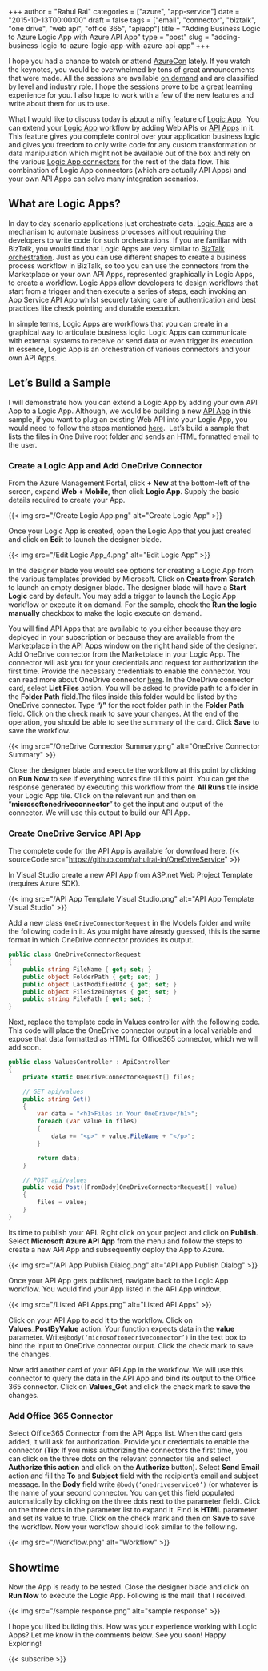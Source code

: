 ﻿+++
author = "Rahul Rai"
categories = ["azure", "app-service"]
date = "2015-10-13T00:00:00"
draft = false
tags = ["email", "connector", "biztalk", "one drive", "web api", "office 365", "apiapp"]
title = "Adding Business Logic to Azure Logic App with Azure API App"
type = "post"
slug = "adding-business-logic-to-azure-logic-app-with-azure-api-app"
+++

I hope you had a chance to watch or attend [AzureCon](https://azure.microsoft.com/en-us/azurecon/) lately. If you watch the keynotes, you would be overwhelmed by tons of great announcements that were made. All the sessions are available [on demand](https://azure.microsoft.com/en-us/azurecon/) and are classified by level and industry role. I hope the sessions prove to be a great learning experience for you. I also hope to work with a few of the new features and write about them for us to use.

What I would like to discuss today is about a nifty feature of [Logic App](https://azure.microsoft.com/en-in/services/app-service/logic/).  You can extend your [Logic App](https://azure.microsoft.com/en-in/services/app-service/logic/) workflow by adding Web APIs or [API Apps](https://azure.microsoft.com/en-in/services/app-service/api/) in it. This feature gives you complete control over your application business logic and gives you freedom to only write code for any custom transformation or data manipulation which might not be available out of the box and rely on the various [Logic App connectors](https://azure.microsoft.com/en-in/documentation/articles/app-service-logic-connectors-list/) for the rest of the data flow. This combination of Logic App connectors (which are actually API Apps) and your own API Apps can solve many integration scenarios.

## What are Logic Apps?

In day to day scenario applications just orchestrate data. [Logic Apps](https://azure.microsoft.com/en-in/services/app-service/logic/) are a mechanism to automate business processes without requiring the developers to write code for such orchestrations. If you are familiar with BizTalk, you would find that Logic Apps are very similar to [BizTalk orchestration](https://msdn.microsoft.com/en-us/library/aa995577.aspx). Just as you can use different shapes to create a business process workflow in BizTalk, so too you can use the connectors from the Marketplace or your own API Apps, represented graphically in Logic Apps, to create a workflow. Logic Apps allow developers to design workflows that start from a trigger and then execute a series of steps, each invoking an App Service API App whilst securely taking care of authentication and best practices like check pointing and durable execution.

In simple terms, Logic Apps are workflows that you can create in a graphical way to articulate business logic. Logic Apps can communicate with external systems to receive or send data or even trigger its execution. In essence, Logic App is an orchestration of various connectors and your own API Apps.

## Let’s Build a Sample

I will demonstrate how you can extend a Logic App by adding your own API App to a Logic App. Although, we would be building a new [API App](https://azure.microsoft.com/en-in/services/app-service/api/) in this sample, if you want to plug an existing Web API into your Logic App, you would need to follow the steps mentioned [here](https://azure.microsoft.com/en-in/documentation/articles/app-service-dotnet-create-api-app-visual-studio/).  Let’s build a sample that lists the files in One Drive root folder and sends an HTML formatted email to the user.

### Create a Logic App and Add OneDrive Connector

From the Azure Management Portal, click **+ New** at the bottom-left of the screen, expand **Web + Mobile**, then click **Logic App**. Supply the basic details required to create your App.

{{< img src="/Create Logic App.png" alt="Create Logic App" >}}

Once your Logic App is created, open the Logic App that you just created and click on **Edit** to launch the designer blade.

{{< img src="/Edit Logic App_4.png" alt="Edit Logic App" >}}

In the designer blade you would see options for creating a Logic App from the various templates provided by Microsoft. Click on **Create from Scratch** to launch an empty designer blade. The designer blade will have a **Start Logic** card by default. You may add a trigger to launch the Logic App workflow or execute it on demand. For the sample, check the **Run the logic manually** checkbox to make the logic execute on demand.

You will find API Apps that are available to you either because they are deployed in your subscription or because they are available from the Marketplace in the API Apps window on the right hand side of the designer. Add OneDrive connector from the Marketplace in your Logic App. The connector will ask you for your credentials and request for authorization the first time. Provide the necessary credentials to enable the connector. You can read more about OneDrive connector [here](https://azure.microsoft.com/en-us/documentation/articles/app-service-logic-connector-onedrive/). In the OneDrive connector card, select **List Files** action. You will be asked to provide path to a folder in the **Folder Path** field.The files inside this folder would be listed by the OneDrive connector. Type **“/”** for the root folder path in the **Folder Path** field. Click on the check mark to save your changes. At the end of the operation, you should be able to see the summary of the card. Click **Save** to save the workflow.

{{< img src="/OneDrive Connector Summary.png" alt="OneDrive Connector Summary" >}}

Close the designer blade and execute the workflow at this point by clicking on **Run Now** to see if everything works fine till this point. You can get the response generated by executing this workflow from the **All Runs** tile inside your Logic App tile. Click on the relevant run and then on “**microsoftonedriveconnector**” to get the input and output of the connector. We will use this output to build our API App.

### Create OneDrive Service API App

The complete code for the API App is available for download here.
{{< sourceCode src="https://github.com/rahulrai-in/OneDriveService" >}}

In Visual Studio create a new API App from ASP.net Web Project Template (requires Azure SDK).

{{< img src="/API App Template Visual Studio.png" alt="API App Template Visual Studio" >}}

Add a new class `OneDriveConnectorRequest` in the Models folder and write the following code in it. As you might have already guessed, this is the same format in which OneDrive connector provides its output.

```CS
public class OneDriveConnectorRequest
{
    public string FileName { get; set; }
    public object FolderPath { get; set; }
    public object LastModifiedUtc { get; set; }
    public object FileSizeInBytes { get; set; }
    public string FilePath { get; set; }
}
```

Next, replace the template code in Values controller with the following code. This code will place the OneDrive connector output in a local variable and expose that data formatted as HTML for Office365 connector, which we will add soon.

```CS
public class ValuesController : ApiController
{
    private static OneDriveConnectorRequest[] files;

    // GET api/values
    public string Get()
    {
        var data = "<h1>Files in Your OneDrive</h1>";
        foreach (var value in files)
        {
            data += "<p>" + value.FileName + "</p>";
        }

        return data;
    }

    // POST api/values
    public void Post([FromBody]OneDriveConnectorRequest[] value)
    {
        files = value;
    }
}
```

Its time to publish your API. Right click on your project and click on **Publish**. Select **Microsoft Azure API App** from the menu and follow the steps to create a new API App and subsequently deploy the App to Azure.

{{< img src="/API App Publish Dialog.png" alt="API App Publish Dialog" >}}

Once your API App gets published, navigate back to the Logic App workflow. You would find your App listed in the API App window.

{{< img src="/Listed API Apps.png" alt="Listed API Apps" >}}

Click on your API App to add it to the workflow. Click on **Values_PostByValue** action. Your function expects data in the **value** parameter. Write`@body(‘microsoftonedriveconnector’)` in the text box to bind the input to OneDrive connector output. Click the check mark to save the changes.

Now add another card of your API App in the workflow. We will use this connector to query the data in the API App and bind its output to the Office 365 connector. Click on **Values_Get** and click the check mark to save the changes.

### Add Office 365 Connector

Select Office365 Connector from the API Apps list. When the card gets added, it will ask for authorization. Provide your credentials to enable the connector (**Tip**: If you miss authorizing the connectors the first time, you can click on the three dots on the relevant connector tile and select **Authorize this action** and click on the **Authorize** button). Select **Send Email** action and fill the **To** and **Subject** field with the recipient’s email and subject message. In the **Body** field write `@body(‘onedriveservice0’)` (or whatever is the name of your second connector. You can get this field populated automatically by clicking on the three dots next to the parameter field). Click on the three dots in the parameter list to expand it. Find **Is HTML** parameter and set its value to true. Click on the check mark and then on **Save** to save the workflow. Now your workflow should look similar to the following.

{{< img src="/Workflow.png" alt="Workflow" >}}

## Showtime

Now the App is ready to be tested. Close the designer blade and click on **Run Now** to execute the Logic App. Following is the mail  that I received.

{{< img src="/sample response.png" alt="sample response" >}}

I hope you liked building this. How was your experience working with Logic Apps? Let me know in the comments below. See you soon! Happy Exploring!

{{< subscribe >}}
